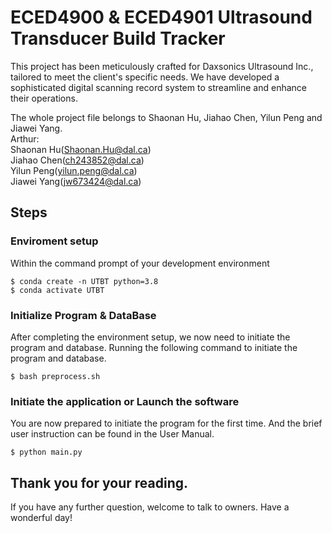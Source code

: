 # ECED4900 & ECED4901 Ultrasound Transducer Build Tracker

This project has been meticulously crafted for Daxsonics Ultrasound Inc., tailored to meet the client's specific needs. We have developed a sophisticated digital scanning record system to streamline and enhance their operations.

The whole project file belongs to Shaonan Hu, Jiahao Chen, Yilun Peng and Jiawei Yang.<br />
Arthur: <br />
Shaonan Hu(Shaonan.Hu@dal.ca)<br />
Jiahao Chen(ch243852@dal.ca)<br />
Yilun Peng(yilun.peng@dal.ca)<br />
Jiawei Yang(jw673424@dal.ca)<br />
## Steps

### Enviroment setup

Within the command prompt of your development environment
```
$ conda create -n UTBT python=3.8
$ conda activate UTBT
```




### Initialize Program & DataBase

After completing the environment setup, we now need to initiate the program and database.
Running the following command to initiate the program and database.

```
$ bash preprocess.sh
```

### Initiate the application or Launch the software

You are now prepared to initiate the program for the first time.
And the brief user instruction can be found in the User Manual.
```
$ python main.py
```
## Thank you for your reading.
 If you have any further question, welcome to talk to owners.
 Have a wonderful day!

